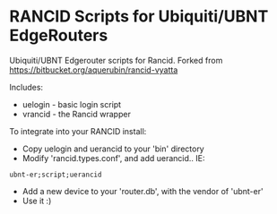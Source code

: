 RANCID Scripts for Ubiquiti/UBNT EdgeRouters
======

Ubiquiti/UBNT Edgerouter scripts for Rancid.  Forked from 
https://bitbucket.org/aquerubin/rancid-vyatta

Includes:

* uelogin - basic login script
* vrancid - the Rancid wrapper

To integrate into your RANCID install:

* Copy uelogin and uerancid to your 'bin' directory
* Modify 'rancid.types.conf', and add uerancid.. IE:

```
ubnt-er;script;uerancid
```
* Add a new device to your 'router.db', with the vendor of 'ubnt-er'
* Use it  :)

